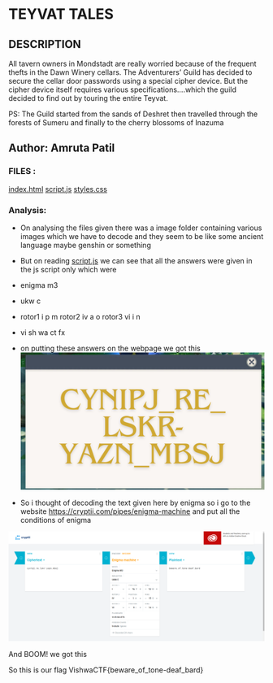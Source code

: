 # TEYVAT TALES

## DESCRIPTION
All tavern owners in Mondstadt are really worried because of the frequent thefts in the Dawn Winery cellars. The Adventurers’ Guild has decided to secure the cellar door passwords using a special cipher device. But the cipher device itself requires various specifications….which the guild decided to find out by touring the entire Teyvat.

PS: The Guild started from the sands of Deshret then travelled through the forests of Sumeru and finally to the cherry blossoms of Inazuma

## Author: Amruta Patil

### FILES :
 [index.html](index.html) 
 [script.js](script.js) 
 [styles.css](styles.css)

 ### Analysis:
 * On analysing the files given there was a image folder containing various images which we have to decode and they seem to be like some ancient language maybe genshin or something
 * But on reading  [script.js](script.js) we can see that all the answers were given in the js script only which were 
 * enigma m3
 * ukw c
 * rotor1 i p m rotor2 iv a o rotor3 vi i n
 * vi sh wa ct fx

 * on putting these answers on the webpage we got this
 ![alt text](img/GenshinNoticeBoard.png)
 
 * So i thought of decoding the text given here by enigma so i go to the website https://cryptii.com/pipes/enigma-machine and put all the conditions of enigma 

 ![alt text](Screenshot_20240304_170432.png)

 And BOOM! we got this 

 So this is our flag
 VishwaCTF{beware_of_tone-deaf_bard}
